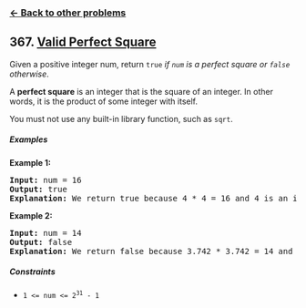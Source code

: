 ### [&#8592; Back to other problems](../../README.md)

## 367. [Valid Perfect Square](https://leetcode.com/problems/valid-perfect-square/)

Given a positive integer num, return `true` *if `num` is a perfect square or `false` otherwise*.

A **perfect square** is an integer that is the square of an integer. In other words, it is the
product of some integer with itself.

You must not use any built-in library function, such as `sqrt`.

##### Examples

**Example 1:**

<pre>
<b>Input:</b> num = 16
<b>Output:</b> true
<b>Explanation:</b> We return true because 4 * 4 = 16 and 4 is an integer.
</pre>

**Example 2:**

<pre>
<b>Input:</b> num = 14
<b>Output:</b> false
<b>Explanation:</b> We return false because 3.742 * 3.742 = 14 and 3.742 is not an integer.
</pre>

##### Constraints

* <code>1 <= num <= 2<sup>31</sup> - 1</code>
